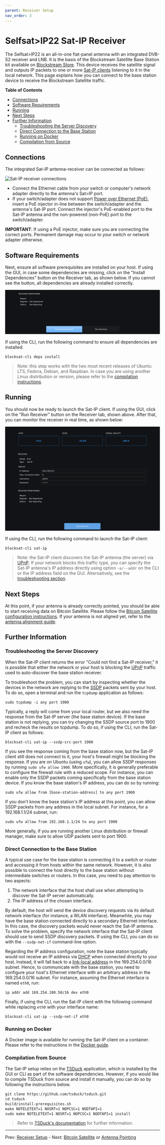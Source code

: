 ```yaml
---
parent: Receiver Setup
nav_order: 3
---
```


# Selfsat>IP22 Sat-IP Receiver

The Selfsat>IP22 is an all-in-one flat-panel antenna with an integrated DVB-S2 receiver and LNB. It is the basis of the Blockstream Satellite Base Station kit available on [Blockstream Store](https://store.blockstream.com/products/blockstream-satellite-base-station/). This device receives the satellite signal and outputs IP packets to one or more [Sat-IP clients](https://en.wikipedia.org/wiki/Sat-IP) listening to it in the local network. This page explains how you can connect to the base station device to receive the Blockstream Satellite traffic.

<!-- markdown-toc start -->
**Table of Contents**

- [Connections](#connections)
- [Software Requirements](#software-requirements)
- [Running](#running)
- [Next Steps](#next-steps)
- [Further Information](#further-information)
  - [Troubleshooting the Server Discovery](#troubleshooting-the-server-discovery)
  - [Direct Connection to the Base Station](#direct-connection-to-the-base-station)
  - [Running on Docker](#running-on-docker)
  - [Compilation from Source](#compilation-from-source)

<!-- markdown-toc end -->

## Connections

The integrated Sat-IP antenna-receiver can be connected as follows:

![Sat-IP receiver connections](img/sat-ip-connections.png "Sat-IP receiver connections")

- Connect the Ethernet cable from your switch or computer's network adapter directly to the antenna's Sat>IP port.
- If your switch/adapter does not support [Power over Ethernet (PoE)](https://en.wikipedia.org/wiki/Power_over_Ethernet), insert a PoE injector in-line between the switch/adapter and the antenna's Sat-IP port. Connect the injector's PoE-enabled port to the Sat-IP antenna and the non-powered (non-PoE) port to the switch/adapter.

**IMPORTANT**: If using a PoE injector, make sure you are connecting the correct ports. Permanent damage may occur to your switch or network adapter otherwise.

## Software Requirements

Next, ensure all software prerequisites are installed on your host. If using the GUI, in case some dependencies are missing, click on the "Install Dependencies" button on the Receiver tab, as shown below. If you cannot see the button, all dependencies are already installed correctly.

![GUI Receiver Missing Dependencies](img/gui_receiver_missing_deps.png?raw=true)

If using the CLI, run the following command to ensure all dependencies are installed:

```
blocksat-cli deps install
```

> Note: this step works with the two most recent releases of Ubuntu LTS, Fedora, Debian, and Raspbian. In case you are using another Linux distribution or version, please refer to the [compilation instructions](#compilation-from-source).

## Running

You should now be ready to launch the Sat-IP client. If using the GUI, click on the "Run Receiver" button on the Receiver tab, shown above. After that, you can monitor the receiver in real time, as shown below:

![GUI Sat-IP Receiver Monitoring](img/gui_satip_rx.png?raw=true)

If using the CLI, run the following command to launch the Sat-IP client:

```
blocksat-cli sat-ip
```

> Note: the Sat-IP client discovers the Sat-IP antenna (the server) via [UPnP](https://en.wikipedia.org/wiki/Universal_Plug_and_Play). If your network blocks this traffic type, you can specify the Sat-IP antenna's IP address directly using option `-a/--addr` on the CLI or the IP address field on the GUI. Alternatively, see the [troubleshooting section](#troubleshooting-the-server-discovery).

## Next Steps

At this point, if your antenna is already correctly pointed, you should be able to start receiving data on Bitcoin Satellite. Please follow the [Bitcoin Satellite configuration instructions](bitcoin.md). If your antenna is not aligned yet, refer to the [antenna alignment guide](antenna-pointing.md).

## Further Information

### Troubleshooting the Server Discovery

When the Sat-IP client returns the error "Could not find a Sat-IP receiver," it is possible that either the network or your host is blocking the [UPnP](https://en.wikipedia.org/wiki/Universal_Plug_and_Play) traffic used to auto-discover the base station receiver.

To troubleshoot the problem, you can start by inspecting whether the devices in the network are replying to the [SSDP](https://en.wikipedia.org/wiki/Simple_Service_Discovery_Protocol) packets sent by your host. To do so, open a terminal and run the `tcpdump` application as follows:

```
sudo tcpdump -i any port 1900
```

Typically, a reply will come from your local router, but we also need the response from the Sat-IP server (the base station device). If the base station is not replying, you can try changing the SSDP source port to 1900 and recheck the results on tcpdump. To do so, if using the CLI, run the Sat-IP client as follows:

```
blocksat-cli sat-ip --ssdp-src-port 1900
```

If you see the response coming from the base station now, but the Sat-IP client still does not connect to it, your host's firewall might be blocking the response. If you are on Ubuntu (using `ufw`), you can allow SSDP responses by running `sudo ufw allow 1900`. More specifically, it is generally preferable to configure the firewall rule with a reduced scope. For instance, you can enable only the SSDP packets coming specifically from the base station device. If you know the base station's IP address, you can do so by running:

```
sudo ufw allow from [base-station-address] to any port 1900
```

If you don't know the base station's IP address at this point, you can allow SSDP packets from any address in the local subnet. For instance, for a 192.168.1.1/24 subnet, run:

```
sudo ufw allow from 192.168.1.1/24 to any port 1900
```

More generally, if you are running another Linux distribution or firewall manager, make sure to allow UDP packets sent to port 1900.

### Direct Connection to the Base Station

A typical use case for the base station is connecting it to a switch or router and accessing it from hosts within the same network. However, it is also possible to connect the host directly to the base station without intermediate switches or routers. In this case, you need to pay attention to two aspects:

1. The network interface that the host shall use when attempting to discover the Sat-IP server automatically.
2. The IP address of the chosen interface.

By default, the host will send the device discovery requests via its default network interface (for instance, a WLAN interface). Meanwhile, you may have the base station connected directly to a secondary Ethernet interface. In this case, the discovery packets would never reach the Sat-IP antenna. To solve the problem, specify the network interface that the Sat-IP client should use to send SSDP discovery packets. If using the CLI, you can do so with the `--ssdp-net-if` command-line option.

Regarding the IP address configuration, note the base station typically would not receive an IP address via [DHCP](https://en.wikipedia.org/wiki/Dynamic_Host_Configuration_Protocol) when connected directly to your host. Instead, it will fall back to a [link-local address](https://en.wikipedia.org/wiki/Link-local_address) in the 169.254.0.0/16 subnet. Hence, to communicate with the base station, you need to configure your host's Ethernet interface with an arbitrary address in the 169.254.0.0/16 subnet. For instance, assuming the Ethernet interface is named `eth0`, run:

```
ip addr add 169.254.100.50/16 dev eth0
```

Finally, if using the CLI, run the Sat-IP client with the following command while replacing `eth0` with your interface name:

```
blocksat-cli sat-ip --ssdp-net-if eth0
```

### Running on Docker

A Docker image is available for running the Sat-IP client on a container. Please refer to the instructions in the [Docker guide](docker.md).

### Compilation from Source

The Sat-IP setup relies on the [TSDuck](https://tsduck.io/) application, which is installed by the GUI or CLI as part of the software dependencies. However, if you would like to compile TSDuck from source and install it manually, you can do so by following the instructions below.

```
git clone https://github.com/tsduck/tsduck.git
cd tsduck
build/install-prerequisites.sh
make NOTELETEXT=1 NOSRT=1 NOPCSC=1 NODTAPI=1
sudo make NOTELETEXT=1 NOSRT=1 NOPCSC=1 NODTAPI=1 install
```

> Refer to [TSDuck's documentation](https://tsduck.io/download/docs/tsduck-dev.html#chap-build) for further information.

---

Prev: [Receiver Setup](receiver.md) - Next: [Bitcoin Satellite](bitcoin.md) or [Antenna Pointing](antenna-pointing.md)
